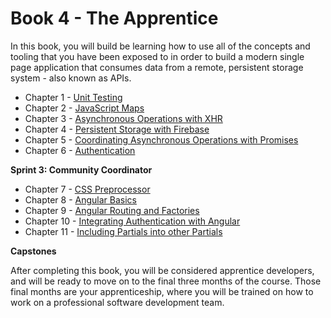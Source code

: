 # Book 4 - The Apprentice

In this book, you will build be learning how to use all of the concepts and tooling that you have been exposed to in order to build a modern single page application that consumes data from a remote, persistent storage system - also known as APIs.

* Chapter 1 - [Unit Testing](./chapters/UNIT_TESTING.md)
* Chapter 2 - [JavaScript Maps](./chapters/JS_MAPS.md)
* Chapter 3 - [Asynchronous Operations with XHR](./chapters/XHR_INTRO.md)
* Chapter 4 - [Persistent Storage with Firebase](./chapters/FIREBASE_INTRO.md)
* Chapter 5 - [Coordinating Asynchronous Operations with Promises](./chapters/PROMISES.md)
* Chapter 6 - [Authentication](./chapters/AUTHENTICATION.md)

**Sprint 3: Community Coordinator**

* Chapter 7 - [CSS Preprocessor](./chapters/SASS.md)
* Chapter 8 - [Angular Basics](./chapters/ANGULAR_BASICS.md)
* Chapter 9 - [Angular Routing and Factories](./chapters/ANGULAR_FACTORIES.md)
* Chapter 10 - [Integrating Authentication with Angular](./chapters/ANGULAR_AUTHENTICATION.md)
* Chapter 11 - [Including Partials into other Partials](./chapters/ANGULAR_INCLUDE.md)

**Capstones**

After completing this book, you will be considered apprentice developers, and will be ready to move on to the final three months of the course. Those final months are your apprenticeship, where you will be trained on how to work on a professional software development team.
